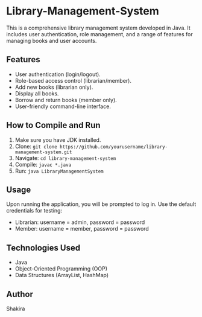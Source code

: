 # Library-Management-System

This is a comprehensive library management system developed in Java.  It includes user authentication, role management,  and a range of features for managing books and user accounts.

## Features

*   User authentication (login/logout).
*   Role-based access control (librarian/member).
*   Add new books (librarian only).
*   Display all books.
*   Borrow and return books (member only).
*   User-friendly command-line interface.

## How to Compile and Run

1.  Make sure you have JDK installed.
2.  Clone: `git clone https://github.com/yourusername/library-management-system.git`
3.  Navigate: `cd library-management-system`
4.  Compile: `javac *.java`
5.  Run: `java LibraryManagementSystem`

## Usage
Upon running the application, you will be prompted to log in.  Use the default credentials for testing:

*   Librarian: username = admin, password = password
*   Member: username = member, password = password
  
## Technologies Used

*   Java
*   Object-Oriented Programming (OOP)
*   Data Structures (ArrayList, HashMap)

## Author

Shakira
